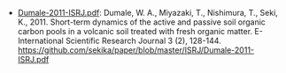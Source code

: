 - [Dumale-2011-ISRJ.pdf](Dumale-2011-ISRJ.pdf): Dumale, W. A., Miyazaki, T., Nishimura, T., Seki, K., 2011. Short-term dynamics of the active and passive soil organic carbon pools in a volcanic soil treated with fresh organic matter. E-International Scientific Research Journal 3 (2), 128-144. https://github.com/sekika/paper/blob/master/ISRJ/Dumale-2011-ISRJ.pdf
